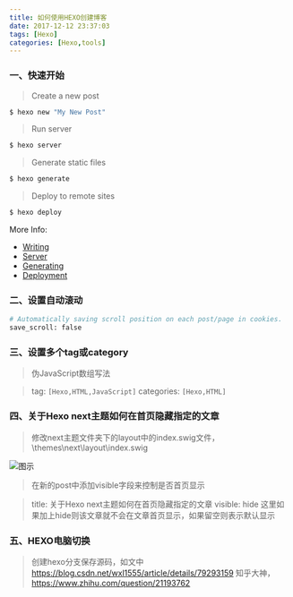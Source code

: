 ```yaml
---
title: 如何使用HEXO创建博客
date: 2017-12-12 23:37:03
tags: [Hexo]
categories: [Hexo,tools]
---
```


### 一、快速开始

> Create a new post

``` bash
$ hexo new "My New Post"
```

> Run server

``` bash
$ hexo server
```

> Generate static files

``` bash
$ hexo generate
```

> Deploy to remote sites

``` bash
$ hexo deploy
```
<!-- more --> 

More Info:

- [Writing](https://hexo.io/docs/writing.html)
- [Server](https://hexo.io/docs/server.html)
- [Generating](https://hexo.io/docs/generating.html)
- [Deployment](https://hexo.io/docs/deployment.html)


### 二、设置自动滚动

``` bash
# Automatically saving scroll position on each post/page in cookies.
save_scroll: false
```

### 三、设置多个tag或category

> 伪JavaScript数组写法

> tag: `[Hexo,HTML,JavaScript]`
> categories: `[Hexo,HTML]`

### 四、关于Hexo next主题如何在首页隐藏指定的文章

<!-- http://forwardkth.github.io/2016/05/08/next-theme-post-visibility/ -->

> 修改next主题文件夹下的layout中的index.swig文件，\themes\next\layout\index.swig

![图示](http://ww1.sinaimg.cn/large/74505a4cgw1f3onp6eculj20ds0d70vb.jpg)

> 在新的post中添加visible字段来控制是否首页显示


> title: 关于Hexo next主题如何在首页隐藏指定的文章
> visible: hide 这里如果加上hide则该文章就不会在文章首页显示，如果留空则表示默认显示

### 五、HEXO电脑切换

> 创建hexo分支保存源码，如文中 https://blog.csdn.net/wxl1555/article/details/79293159
> 知乎大神，https://www.zhihu.com/question/21193762